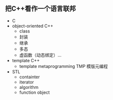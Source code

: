 ## 把C++看作一个语言联邦
<!-- [C++][把C++看作一个语言联邦] -->
- C
- object-oriented C++
    - class
    - 封装
    - 继承
    - 多态
    - 虚函数（动态绑定）...
- template C++
    - template metaprogramming TMP 模版元编程
- STL
    - containter
    - iterator
    - algorithm
    - function object
